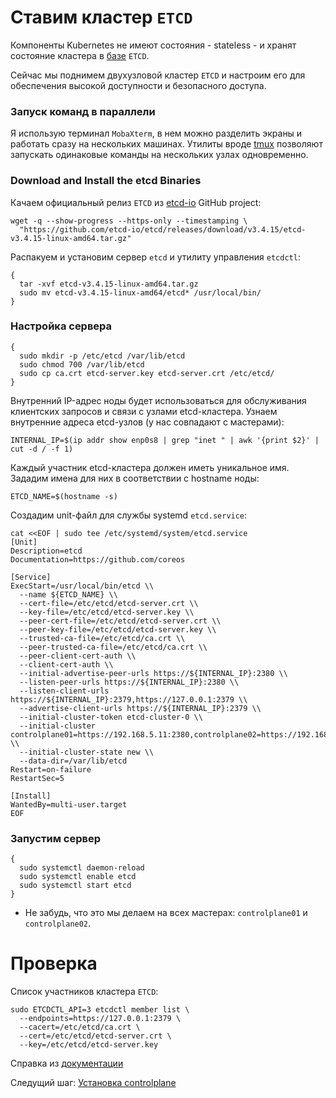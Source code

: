 # Ставим кластер `ETCD`

Компоненты Kubernetes не имеют состояния - stateless - и хранят состояние кластера в [базе](https://github.com/etcd-io/etcd) `ETCD`. 

Сейчас мы поднимем двухузловой кластер `ETCD` и настроим его для обеспечения высокой доступности и безопасного доступа.

### Запуск команд в параллели

Я использую терминал `MobaXterm`, в нем можно разделить экраны и работать сразу на нескольких машинах.
Утилиты вроде [tmux](https://github.com/tmux/tmux/wiki) позволяют запускать одинаковые команды на нескольких узлах одновременно.

### Download and Install the etcd Binaries

Качаем официальный релиз `ETCD` из [etcd-io](https://github.com/etcd-io/etcd) GitHub project:

```
wget -q --show-progress --https-only --timestamping \
  "https://github.com/etcd-io/etcd/releases/download/v3.4.15/etcd-v3.4.15-linux-amd64.tar.gz"
```

Распакуем и установим сервер `etcd` и утилиту управления `etcdctl`:

```
{
  tar -xvf etcd-v3.4.15-linux-amd64.tar.gz
  sudo mv etcd-v3.4.15-linux-amd64/etcd* /usr/local/bin/
}
```

### Настройка сервера

```
{
  sudo mkdir -p /etc/etcd /var/lib/etcd
  sudo chmod 700 /var/lib/etcd
  sudo cp ca.crt etcd-server.key etcd-server.crt /etc/etcd/
}
```
Внутренний IP-адрес ноды будет использоваться для обслуживания клиентских запросов и связи с узлами etcd-кластера. Узнаем  внутренние адреса etcd-узлов (у нас совпадают с мастерами):
```
INTERNAL_IP=$(ip addr show enp0s8 | grep "inet " | awk '{print $2}' | cut -d / -f 1)
```

Каждый участник etcd-кластера должен иметь уникальное имя. Зададим имена для них в соответствии с hostname ноды:

```
ETCD_NAME=$(hostname -s)
```

Создадим unit-файл для службы systemd `etcd.service`:

```
cat <<EOF | sudo tee /etc/systemd/system/etcd.service
[Unit]
Description=etcd
Documentation=https://github.com/coreos

[Service]
ExecStart=/usr/local/bin/etcd \\
  --name ${ETCD_NAME} \\
  --cert-file=/etc/etcd/etcd-server.crt \\
  --key-file=/etc/etcd/etcd-server.key \\
  --peer-cert-file=/etc/etcd/etcd-server.crt \\
  --peer-key-file=/etc/etcd/etcd-server.key \\
  --trusted-ca-file=/etc/etcd/ca.crt \\
  --peer-trusted-ca-file=/etc/etcd/ca.crt \\
  --peer-client-cert-auth \\
  --client-cert-auth \\
  --initial-advertise-peer-urls https://${INTERNAL_IP}:2380 \\
  --listen-peer-urls https://${INTERNAL_IP}:2380 \\
  --listen-client-urls https://${INTERNAL_IP}:2379,https://127.0.0.1:2379 \\
  --advertise-client-urls https://${INTERNAL_IP}:2379 \\
  --initial-cluster-token etcd-cluster-0 \\
  --initial-cluster controlplane01=https://192.168.5.11:2380,controlplane02=https://192.168.5.12:2380 \\
  --initial-cluster-state new \\
  --data-dir=/var/lib/etcd
Restart=on-failure
RestartSec=5

[Install]
WantedBy=multi-user.target
EOF
```

### Запустим сервер

```
{
  sudo systemctl daemon-reload
  sudo systemctl enable etcd
  sudo systemctl start etcd
}
```

* Не забудь, что это мы делаем на всех мастерах: `controlplane01` и `controlplane02`.

# Проверка

Список участников кластера `ETCD`:

```
sudo ETCDCTL_API=3 etcdctl member list \
  --endpoints=https://127.0.0.1:2379 \
  --cacert=/etc/etcd/ca.crt \
  --cert=/etc/etcd/etcd-server.crt \
  --key=/etc/etcd/etcd-server.key
```

Справка из [документации](https://kubernetes.io/docs/tasks/administer-cluster/configure-upgrade-etcd/#starting-etcd-clusters)

Следущий шаг: [Установка controlplane](07.md)
